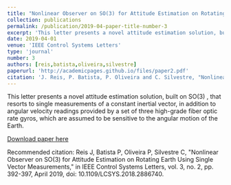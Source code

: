 ```yaml
---
title: "Nonlinear Observer on SO(3) for Attitude Estimation on Rotating Earth Using Single Vector Measurements"
collection: publications
permalink: /publication/2019-04-paper-title-number-3
excerpt: 'This letter presents a novel attitude estimation solution, built on SO(3) , that resorts to single measurements of a constant inertial vector, in addition to angular velocity readings provided by a set of three high-grade fiber optic rate gyros, which are assumed to be sensitive to the angular motion of the Earth.'
date: 2019-04-01
venue: 'IEEE Control Systems Letters'
type: 'journal'
number: 3
authors: [reis,batista,oliveira,silvestre]
paperurl: 'http://academicpages.github.io/files/paper2.pdf'
citation: 'J. Reis, P. Batista, P. Oliveira and C. Silvestre, "Nonlinear Observer on SO(3) for Attitude Estimation on Rotating Earth Using Single Vector Measurements," in IEEE Control Systems Letters, vol. 3, no. 2, pp. 392-397, April 2019, doi: 10.1109/LCSYS.2018.2886740.'
---
```

This letter presents a novel attitude estimation solution, built on SO(3) , that resorts to single measurements of a constant inertial vector, in addition to angular velocity readings provided by a set of three high-grade fiber optic rate gyros, which are assumed to be sensitive to the angular motion of the Earth.

[Download paper here](http://academicpages.github.io/files/paper2.pdf)

Recommended citation: Reis J, Batista P, Oliveira P, Silvestre C, "Nonlinear Observer on SO(3) for Attitude Estimation on Rotating Earth Using Single Vector Measurements," in IEEE Control Systems Letters, vol. 3, no. 2, pp. 392-397, April 2019, doi: 10.1109/LCSYS.2018.2886740.
